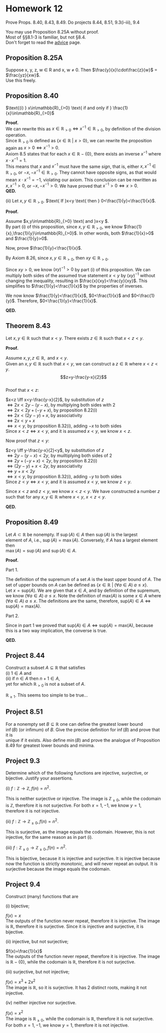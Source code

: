 # Homework 12
Prove Props. 8.40, 8.43, 8.49. Do projects 8.44, 8.51, 9.3(i-iii), 9.4

You may use Proposition 8.25A without proof.  
Most of §§8.1-3 is familiar, but not §8.4.  
Don't forget to read the [advice](https://people.math.binghamton.edu/zaslav/330.S25/adv.html#8.25A) page.  

## Proposition 8.25A  
Suppose x, y, z, w ∈ R and x, w ≠ 0. Then $\frac{y}{x}\cdot\frac{z}{w}$ = $\frac{yz}{xw}$.  
Use this freely.  

## Proposition 8.40  
$\text{(i) } x\in\mathbb{R}_{>0} \text{ if and only if } \frac{1}{x}\in\mathbb{R}_{>0}$  

**Proof.**  
We can rewrite this as $x\in\mathbb{R}_{>0}\iff x^{-1}\in\mathbb{R}_{>0}$, by definition of the division operation.  
Since $\mathbb{R}_{>0}$ is defined as $\{x \in\mathbb{R}\text{ | } x > 0\}$, we can rewrite the proposition again as $x>0\iff x^{-1}>0$.  
Axiom 8.5 states that for each $x\in\mathbb{R}-\{0\}$, there exists an inverse $x^{-1}$ where $x\cdot x^{-1}=1$.  
This means that $x$ and $x^{-1}$ must have the same *sign*, that is, either $x, x^{-1}\in\mathbb{R}_{>0}$, or $-x, -x^{-1}\in\mathbb{R}_{>0}$. They cannot have opposite signs, as that would mean $x\cdot x^{-1}=-1$, violating our axiom. This conclusion can be rewritten as $x, x^{-1}>0$, or $-x, -x^{-1}>0$. We have proved that $x^{-1}>0\iff x>0$.  
**QED.**  

$\text{(ii) }$ Let $x,y\in\mathbb{R}_{>0}$. $\text{ If }x<y \text{ then } 0<\frac{1}{y}<\frac{1}{x}$.  

**Proof.**  

Assume $x,y\in\mathbb{R}_{>0} \text{ and }x<y $.  
By part (i) of this proposition, since $x,y\in\mathbb{R}_{>0}$, we know $\frac{1}{x},\frac{1}{y}\in\mathbb{R}_{>0}$. In other words, both $\frac{1}{x}>0$ and $\frac{1}{y}>0$.  

Now, prove $\frac{1}{y}<\frac{1}{x}$.  

By Axiom 8.26, since $x,y\in\mathbb{R}_{>0}$, then $xy\in\mathbb{R}_{>0}$.  

Since $xy>0$, we know $(xy)^{-1}>0$ by part (i) of this proposition. We can multiply both sides of the assumed true statement $x<y$ by $(xy)^{-1}$ without changing the inequality, resulting in $\frac{x}{xy}<\frac{y}{xy}$.  This simplifies to $\frac{1}{y}<\frac{1}{x}$ by the properties of inverses.  

We now know $\frac{1}{y}<\frac{1}{x}$, $0<\frac{1}{x}$ and $0<\frac{1}{y}$. Therefore, $0<\frac{1}{y}<\frac{1}{x}$.  

**QED.**  

## Theorem 8.43  
$\text{Let } x, y \in \mathbb{R} \text{ such that } x < y. \text{ There exists } z \in \mathbb{R} \text{ such that } x < z < y.$  

**Proof.**  

Assume $x,y,z\in\mathbb{R}, \text{ and } x<y$.  
Given an $x, y \in \mathbb{R} \text{ such that } x < y$, we can construct a $z\in\mathbb{R}$ where $x < z < y$.  
$$z=y-\frac{y-x}{2}$$  
Proof that $x<z$:  

<!-- We know $x<y \iff y-x\in\mathbb{R}_{>0}$   -->
$x<z \iff x<y-\frac{y-x}{2}$, by substitution of $z$  
$\iff 2x<2y-(y-x)$, by multiplying both sides with $2$  
$\iff 2x<2y+(-y+x)$, by proposition 8.22(i)  
$\iff 2x<(2y-y)+x$, by associativity  
$\iff 2x<y+x$    
$\iff x<y$, by proposition 8.32(i), adding $-x$ to both sides  
Since $x<z\iff x<y$, and it is assumed $x<y$, we know $x<z$.  

Now proof that $z<y$:  

$z<y \iff y-\frac{y-x}{2}<y$, by substitution of $z$  
$\iff 2y-(y-x)<2y$, by muiltiplying both sides of $2$  
$\iff 2y+(-y+x)<2y$, by proposition 8.22(i)  
$\iff (2y-y)+x<2y$, by associativity  
$\iff y+x<2y$  
$\iff x<y$, by proposition 8.32(i), adding $-y$ to both sides  
Since $z<y\iff x<y$, and it is assumed $x<y$, we know $z<y$.  

Since $x<z$ and $z<y$, we know $x<z<y$. We have constructed a number $z$ such that for any $x,y\in\mathbb{R}$ where $x<y$, $x<z<y$.  

**QED.**  

## Proposition 8.49  
$\text{Let } A \subset \mathbb{R} \text{ be nonempty. If } \sup(A) \in A \text{ then } \sup(A) \text{ is the largest}$  
$\text{element of } A\text{, i.e., } \sup(A) = \max(A)\text{. Conversely, if } A \text{ has a largest element then}$  
$\max(A) = \sup(A) \text{ and } \sup(A) \in A\text{.}$  

**Proof.**  

Part 1.  

The definition of the supremum of a set $A$ is the least upper bound of $A$. The set of upper bounds on $A$ can be defined as $\{x\in \mathbb{R} \text{ | } (\forall a\in A) \text{ } a\leq x\}$.  
Let $x=\text{sup}(A)$.  We are given that $x\in A$, and by definition of the supremum, we know $(\forall a\in A) \text{ } a\leq x$. Note the definition of $\text{max}(A)$ is some $x\in A$ where $(\forall a\in A) \text{ } a\leq x$. The definitions are the same, therefore, $\text{sup}(A)\in A \iff \text{sup}(A)=\text{max(A)}$.  

Part 2.  

Since in part 1 we proved that $\text{sup}(A)\in A \iff \text{sup}(A)=\text{max(A)}$, because this is a two way implication, the converse is true.  

**QED.**

## Project 8.44
$\text{Construct a subset } A \subseteq \mathbb{R} \text{ that satisfies}$  
$\text{(i) } 1 \in A \text{ and}$  
$\text{(ii) if } n \in A \text{ then } n + 1 \in A\text{,}$  
$\text{yet for which } \mathbb{R}_{>0} \text{ is not a subset of } A\text{.}$    

$\mathbb{R}_{\geq1}$. This seems too simple to be true...    

## Project 8.51  
$\text{For a nonempty set } B \subseteq \mathbb{R} \text{ one can define the greatest lower bound}$  
$\inf(B) \text{ (or infimum) of } B\text{. Give the precise definition for } \inf(B) \text{ and prove that it is}$  
$\text{unique if it exists. Also define } \min(B) \text{ and prove the analogue of Proposition 8.49}$
$\text{for greatest lower bounds and minima.}$  



## Project 9.3  
$\text{Determine which of the following functions are injective, surjective, or bijective. Justify your assertions.}$  

$\text{(i) } f : \mathbb{Z} \to \mathbb{Z}, f(n) = n^2\text{.}$  

This is neither surjective or injective. The image is $\mathbb{Z}_{\geq0}$, while the codomain is $\mathbb{Z}$, therefore it is not surjective.  For both $x=1,-1$, we know $y=1$, therefore it is not injective.  

$\text{(ii) } f : \mathbb{Z} \to \mathbb{Z}_{\geq 0}, f(n) = n^2\text{.}$  

This is surjective, as the image equals the codomain. However, this is not injective, for the same reason as in part $\text{(i)}$.  

$\text{(iii) } f : \mathbb{Z}_{\geq 0} \to \mathbb{Z}_{\geq 0}, f(n) = n^2\text{.}$    

This is bijective, because it is injective and surjective.  It is injective because now the function is strictly monotonic, and will never repeat an output. It is surjective because the image equals the codomain.  

## Project 9.4
$\text{Construct (many) functions that are}$  

$\text{(i) bijective;}$  

$f(x)=x$  
The outputs of the function never repeat, therefore it is injective. The image is $\mathbb{R}$, therefore it is surjective. Since it is injective and surjective, it is bijective.  

$\text{(ii) injective, but not surjective;}$  

$f(x)=\frac{1}{x}$  
The outputs of the function never repeat, therefore it is injective. The image is $\mathbb{R}-\{0\}$, while the codomain is $\mathbb{R}$, therefore it is not surjective.  

$\text{(iii) surjective, but not injective;}$  

$f(x)=x^{3}+2x^{2}$  
The image is $\mathbb{R}$, so it is surjective. It has 2 distinct roots, making it not injective. 

$\text{(iv) neither injective nor surjective.}$  

$f(x)=x^2$  
The image is $\mathbb{R}_{\geq0}$, while the codomain is $\mathbb{R}$, therefore it is not surjective.  For both $x=1,-1$, we know $y=1$, therefore it is not injective.  